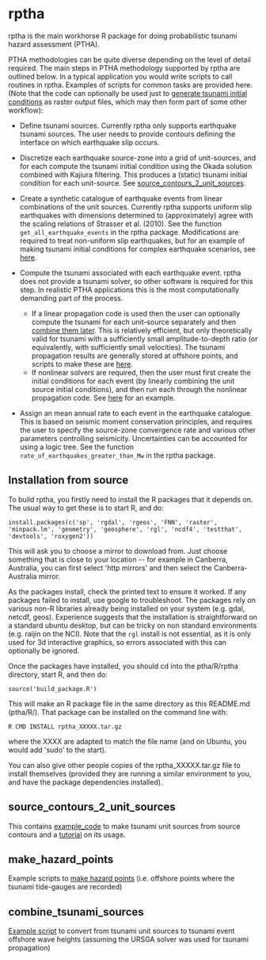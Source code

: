 rptha
=====

rptha is the main workhorse R package for doing probabilistic tsunami hazard
assessment (PTHA). 

PTHA methodologies can be quite diverse depending on the level of detail
required. The main steps in PTHA methodology supported by rptha are outlined
below. In a typical application you would write scripts to call routines in rptha.
Examples of scripts for common tasks are provided here. (Note that the code can
optionally be used just to [generate tsunami initial
conditions](source_contours_2_unit_sources) as raster output files, which may
then form part of some other workflow):

* Define tsunami sources. Currently rptha only supports earthquake tsunami
sources. The user needs to provide contours defining the interface on
which earthquake slip occurs. 

* Discretize each earthquake source-zone into a grid of unit-sources, and
for each compute the tsunami initial condition using the Okada solution
combined with Kajiura filtering. This produces a (static) tsunami initial
condition for each unit-source. See [source_contours_2_unit_sources](source_contours_2_unit_sources).

* Create a synthetic catalogue of earthquake events from linear
combinations of the unit sources. Currently rptha supports uniform slip
earthquakes with dimensions determined to (approximately) agree with the
scaling relations of Strasser et al. (2010). See the function
`get_all_earthquake_events` in the rptha package. Modifications are required to
treat non-uniform slip earthquakes, but for an example of making tsunami
initial conditions for complex earthquake scenarios, see
[here](combine_tsunami_sources/combine_tsunami_sources.R).

* Compute the tsunami associated with each earthquake event. rptha does not
provide a tsunami solver, so other software is required for this step. In
realistic PTHA applications this is the most computationally demanding part of
the process. 
  * If a linear propagation code is used then the user can optionally compute
the tsunami for each unit-source separately and then [combine them
later](combine_tsunami_sources/combine_tsunami_gauges.R). This is relatively
efficient, but only theoretically valid for tsunami with a sufficiently small
amplitude-to-depth ratio (or equivalently, with sufficiently small velocities).
The tsunami propagation results are generally stored at offshore points, and
scripts to make these are [here](make_hazard_points).
  * If nonlinear solvers are required, then the user must first create the 
initial conditions for each event (by linearly combining the unit source
initial conditions), and then run each through the nonlinear propagation code. 
See [here](combine_tsunami_sources/combine_tsunami_sources.R) for an example.

* Assign an mean annual rate to each event in the earthquake catalogue. This
is based on seismic moment conservation principles, and requires the user to
specify the source-zone convergence rate and various other parameters
controlling seismicity. Uncertainties can be accounted for using a logic tree.
See the function `rate_of_earthquakes_greater_than_Mw` in the rptha package.


Installation from source
------------------------

To build rptha, you firstly need to install the R packages that it depends on.
The usual way to get these is to start R, and do:

    install.packages(c('sp', 'rgdal', 'rgeos', 'FNN', 'raster', 'minpack.lm', 'geometry', 'geosphere', 'rgl', 'ncdf4', 'testthat', 'devtools', 'roxygen2'))

This will ask you to choose a mirror to download from. Just choose something that
is close to your location -- for example in Canberra, Australia, you can first select
'http mirrors' and then select the Canberra-Australia mirror. 

As the packages install, check the printed text to ensure it worked. If any packages
failed to install, use google to troubleshoot. The packages rely on various non-R
libraries already being installed on your system (e.g. gdal, netcdf, geos).
Experience suggests that the installation is straightforward on a standard
ubuntu desktop, but can be tricky on non standard environments (e.g. raijin on
the NCI). Note that the `rgl` install is not essential, as it is only used for
3d interactive graphics, so errors associated with this can optionally be
ignored.

Once the packages have installed, you should cd into the ptha/R/rptha directory, start
R, and then do:

    source('build_package.R')

This will make an R package file in the same directory as this README.md
(ptha/R/). That package can be installed on the command line with:

    R CMD INSTALL rptha_XXXXX.tar.gz

where the XXXX are adapted to match the file name (and on Ubuntu, you would add
'sudo' to the start). 

You can also give other people copies of the rptha_XXXXX.tar.gz file to install
themselves (provided they are running a similar environment to you, and have
the package dependencies installed).

source_contours_2_unit_sources
------------------------------

This contains
[example_code](source_contours_2_unit_sources/produce_unit_sources.R) to make
tsunami unit sources from source contours and a
[tutorial](source_contours_2_unit_sources/tutorial.md) on its usage.


make_hazard_points
------------------

Example scripts to [make hazard points](make_hazard_points/make_hazard_pts.R) (i.e. offshore points where the tsunami tide-gauges are recorded)


combine_tsunami_sources
-----------------------
[Example script](combine_tsunami_sources/combine_tsunami_gauges.R) to convert
from tsunami unit sources to tsunami event offshore wave heights (assuming the
URSGA solver was used for tsunami propagation)
